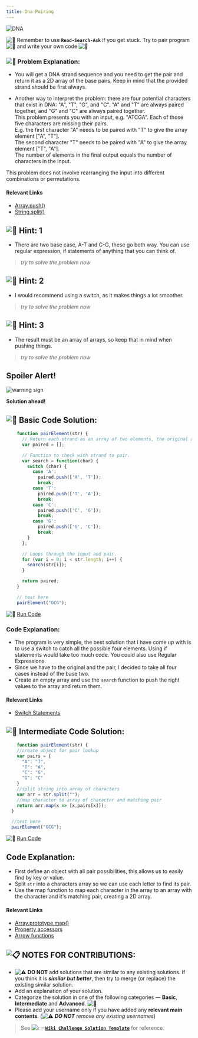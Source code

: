 ```yaml
---
title: Dna Pairing
---
```

![DNA](//discourse-user-assets.s3.amazonaws.com/original/2X/2/2798a83aaaa34ec2b18f4b8ec122b76c264a9d67.jpg)

![:triangular_flag_on_post:](https://forum.freecodecamp.com/images/emoji/emoji_one/triangular_flag_on_post.png?v=3 ":triangular_flag_on_post:") Remember to use <a>**`Read-Search-Ask`**</a> if you get stuck. Try to pair program ![:busts_in_silhouette:](https://forum.freecodecamp.com/images/emoji/emoji_one/busts_in_silhouette.png?v=3 ":busts_in_silhouette:") and write your own code ![:pencil:](https://forum.freecodecamp.com/images/emoji/emoji_one/pencil.png?v=3 ":pencil:")

### ![:checkered_flag:](https://forum.freecodecamp.com/images/emoji/emoji_one/checkered_flag.png?v=3 ":checkered_flag:") Problem Explanation:

*   You will get a DNA strand sequence and you need to get the pair and return it as a 2D array of the base pairs. Keep in mind that the provided strand should be first always.

*   Another way to interpret the problem: there are four potential characters that exist in DNA: "A", "T", "G", and "C". "A" and "T" are always paired together, and "G" and "C" are always paired together.  
This problem presents you with an input, e.g. "ATCGA". Each of those five characters are missing their pairs.  
E.g. the first character "A" needs to be paired with "T" to give the array element ["A", "T"].  
The second character "T" needs to be paired with "A" to give the array element ["T", "A"].  
The number of elements in the final output equals the number of characters in the input.

This problem does not involve rearranging the input into different combinations or permutations.

#### Relevant Links

*   <a href='http://forum.freecodecamp.com/t/javascript-array-prototype-push/14298' target='_blank' rel='nofollow'>Array.push()</a>
*   <a href='http://forum.freecodecamp.com/t/javascript-string-prototype-split/15944' target='_blank' rel='nofollow'>String.split()</a>

## ![:speech_balloon:](https://forum.freecodecamp.com/images/emoji/emoji_one/speech_balloon.png?v=3 ":speech_balloon:") Hint: 1

*   There are two base case, A-T and C-G, these go both way. You can use regular expression, if statements of anything that you can think of.

> _try to solve the problem now_

## ![:speech_balloon:](https://forum.freecodecamp.com/images/emoji/emoji_one/speech_balloon.png?v=3 ":speech_balloon:") Hint: 2

*   I would recommend using a switch, as it makes things a lot smoother.

> _try to solve the problem now_

## ![:speech_balloon:](https://forum.freecodecamp.com/images/emoji/emoji_one/speech_balloon.png?v=3 ":speech_balloon:") Hint: 3

*   The result must be an array of arrays, so keep that in mind when pushing things.

> _try to solve the problem now_

## Spoiler Alert!

![warning sign](//discourse-user-assets.s3.amazonaws.com/original/2X/2/2d6c412a50797771301e7ceabd554cef4edcd74d.gif)

**Solution ahead!**

## ![:beginner:](https://forum.freecodecamp.com/images/emoji/emoji_one/beginner.png?v=3 ":beginner:") Basic Code Solution:
```javascript
    function pairElement(str) {
      // Return each strand as an array of two elements, the original and the pair.
      var paired = [];

      // Function to check with strand to pair.
      var search = function(char) {
        switch (char) {
          case 'A':
            paired.push(['A', 'T']);
            break;
          case 'T':
            paired.push(['T', 'A']);
            break;
          case 'C':
            paired.push(['C', 'G']);
            break;
          case 'G':
            paired.push(['G', 'C']);
            break;
        }
      };

      // Loops through the input and pair.
      for (var i = 0; i < str.length; i++) {
        search(str[i]);
      }

      return paired;
    }

    // test here
    pairElement("GCG");
```
![:rocket:](https://forum.freecodecamp.com/images/emoji/emoji_one/rocket.png?v=3 ":rocket:") <a href='https://repl.it/CLmz/0' target='_blank' rel='nofollow'>Run Code</a>

### Code Explanation:

*   The program is very simple, the best solution that I have come up with is to use a switch to catch all the possible four elements. Using if statements would take too much code. You could also use Regular Expressions.
*   Since we have to the original and the pair, I decided to take all four cases instead of the base two.
*   Create an empty array and use the `search` function to push the right values to the array and return them.

#### Relevant Links

*   <a href='https://developer.mozilla.org/en-US/docs/Web/JavaScript/Reference/Statements/switch' target='_blank' rel='nofollow'>Switch Statements</a>

## ![:sunflower:](https://forum.freecodecamp.com/images/emoji/emoji_one/sunflower.png?v=3 ":sunflower:") Intermediate Code Solution:
```javascript
    function pairElement(str) {
    //create object for pair lookup
    var pairs = {
      "A": "T",
      "T": "A",
      "C": "G",
      "G": "C"
    }
    //split string into array of characters
    var arr = str.split("");
    //map character to array of character and matching pair
    return arr.map(x => [x,pairs[x]]);
  }

  //test here
  pairElement("GCG");
```
![:rocket:](https://forum.freecodecamp.com/images/emoji/emoji_one/rocket.png?v=3 ":rocket:") <a href='https://repl.it/repls/ThoroughSphericalComputeranimation' target='_blank' rel='nofollow'>Run Code</a>

## Code Explanation:

*   First define an object with all pair possibilities, this allows us to easily find by key or value.
*   Split `str` into a characters array so we can use each letter to find its pair.
*   Use the map function to map each character in the array to an array with the character and it's matching pair, creating a 2D array.

#### Relevant Links

*   <a href='https://developer.mozilla.org/en-US/docs/Web/JavaScript/Reference/Global_Objects/Array/map' target='_blank' rel='nofollow'>Array.prototype.map()</a>
*   <a href='https://developer.mozilla.org/en-US/docs/Web/JavaScript/Reference/Operators/Property_accessors' target='_blank' rel='nofollow'>Property accessors</a>
*   <a href='https://developer.mozilla.org/en-US/docs/Web/JavaScript/Reference/Functions/Arrow_functions' target='_blank' rel='nofollow'>Arrow functions</a>

## ![:clipboard:](https://forum.freecodecamp.com/images/emoji/emoji_one/clipboard.png?v=3 ":clipboard:") NOTES FOR CONTRIBUTIONS:

*   ![:warning:](https://forum.freecodecamp.com/images/emoji/emoji_one/warning.png?v=3 ":warning:") **DO NOT** add solutions that are similar to any existing solutions. If you think it is **_similar but better_**, then try to merge (or replace) the existing similar solution.
*   Add an explanation of your solution.
*   Categorize the solution in one of the following categories — **Basic**, **Intermediate** and **Advanced**. ![:traffic_light:](https://forum.freecodecamp.com/images/emoji/emoji_one/traffic_light.png?v=3 ":traffic_light:")
*   Please add your username only if you have added any **relevant main contents**. (![:warning:](https://forum.freecodecamp.com/images/emoji/emoji_one/warning.png?v=3 ":warning:") **_DO NOT_** _remove any existing usernames_)

> See ![:point_right:](https://forum.freecodecamp.com/images/emoji/emoji_one/point_right.png?v=3 ":point_right:") <a href='http://forum.freecodecamp.com/t/algorithm-article-template/14272' target='_blank' rel='nofollow'>**`Wiki Challenge Solution Template`**</a> for reference.
